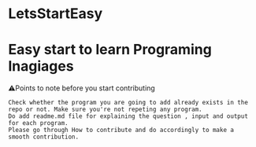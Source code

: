 # LetsStartEasy
# Easy start to learn Programing lnagiages
⚠️Points to note before you start contributing

    Check whether the program you are going to add already exists in the repo or not. Make sure you're not repeting any program.
    Do add readme.md file for explaining the question , input and output for each program.
    Please go through How to contribute and do accordingly to make a smooth contribution. 
